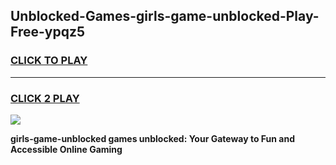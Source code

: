 
## Unblocked-Games-girls-game-unblocked-Play-Free-ypqz5
<h3>
<a href="https://premium76.site?title=girls-game-unblocked&ref=09A">CLICK TO PLAY</a></h3>
<hr>

<h3>
<a href="https://premium76.site?title=girls-game-unblocked&ref=09A">CLICK 2 PLAY</a>
  
</h3>

<a href="https://premium76.site?title=girls-game-unblocked&ref=09A"><img src="https://clearcache.store/games.png"></a>


**girls-game-unblocked games unblocked: Your Gateway to Fun and Accessible Online Gaming**
